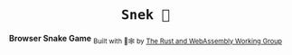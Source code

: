 <div align="center">
  <h1><code>Snek 🐍</code></h1>
  <strong>Browser Snake Game</strong>
  <sub>Built with 🦀🕸 by <a href="https://rustwasm.github.io/">The Rust and WebAssembly Working Group</a></sub>
</div>
